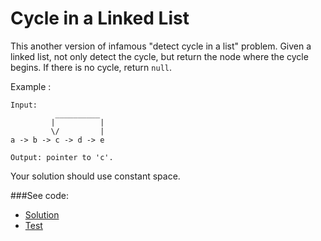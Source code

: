 # Cycle in a Linked List

This another version of infamous "detect cycle in a list" problem. Given a linked list, 
 not only detect the cycle, but return the node where the cycle begins. If there is no 
 cycle, return `null`.

Example :

```
Input:
          __________
         |          |
         \/         |
a -> b -> c -> d -> e

Output: pointer to 'c'.
```

Your solution should use constant space.

###See code:
- [Solution](./__init__.py)
- [Test](./test.py)